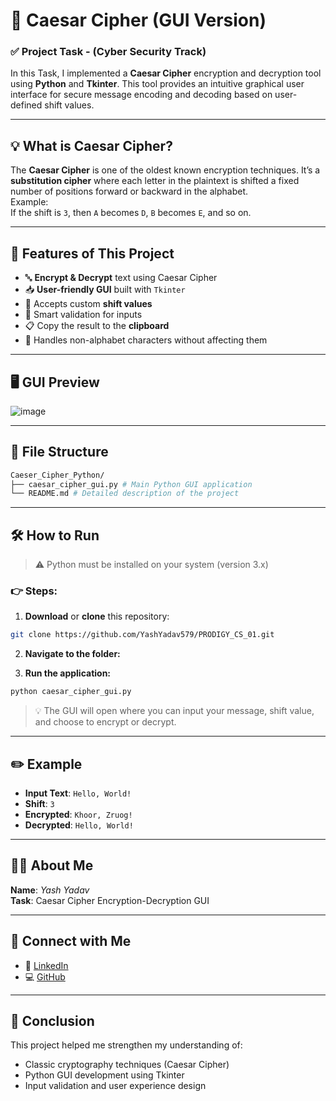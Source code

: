 # 🔐 Caesar Cipher (GUI Version)

### ✅ Project Task - (Cyber Security Track)

In this Task, I implemented a **Caesar Cipher** encryption and decryption tool using **Python** and **Tkinter**. This tool provides an intuitive graphical user interface for secure message encoding and decoding based on user-defined shift values.

---

## 💡 What is Caesar Cipher?

The **Caesar Cipher** is one of the oldest known encryption techniques. It’s a **substitution cipher** where each letter in the plaintext is shifted a fixed number of positions forward or backward in the alphabet.  
Example:  
If the shift is `3`, then `A` becomes `D`, `B` becomes `E`, and so on.

---

## 🎯 Features of This Project

- 🔤 **Encrypt & Decrypt** text using Caesar Cipher
- 📥 **User-friendly GUI** built with `Tkinter`
- 🔢 Accepts custom **shift values**
- 🧠 Smart validation for inputs
- 📋 Copy the result to the **clipboard**
- 🚫 Handles non-alphabet characters without affecting them

---

## 🖥️ GUI Preview

![image](https://github.com/user-attachments/assets/c90f9059-93eb-403c-be74-29b963814736)


---

## 📂 File Structure

```bash
Caeser_Cipher_Python/     
├── caesar_cipher_gui.py # Main Python GUI application   
└── README.md # Detailed description of the project   
```

---

## 🛠️ How to Run

> ⚠️ Python must be installed on your system (version 3.x)

### 👉 Steps:

1. **Download** or **clone** this repository:
```bash
git clone https://github.com/YashYadav579/PRODIGY_CS_01.git
```
2. **Navigate to the folder:**

3. **Run the application:**
```bash
python caesar_cipher_gui.py
```
> 💡 The GUI will open where you can input your message, shift value, and choose to encrypt or decrypt.

---

## ✏️ Example

- **Input Text**: `Hello, World!`  
- **Shift**: `3`  
- **Encrypted**: `Khoor, Zruog!`  
- **Decrypted**: `Hello, World!`

---

## 🙋‍♂️ About Me

**Name**: _Yash Yadav_  
**Task**: Caesar Cipher Encryption-Decryption GUI 

---

## 🔗 Connect with Me

- 💼 [LinkedIn](https://www.linkedin.com/in/yashyadav-5790abc/)
- 💻 [GitHub](https://github.com/YashYadav579)

---

## 🏁 Conclusion

This project helped me strengthen my understanding of:
- Classic cryptography techniques (Caesar Cipher)
- Python GUI development using Tkinter
- Input validation and user experience design

